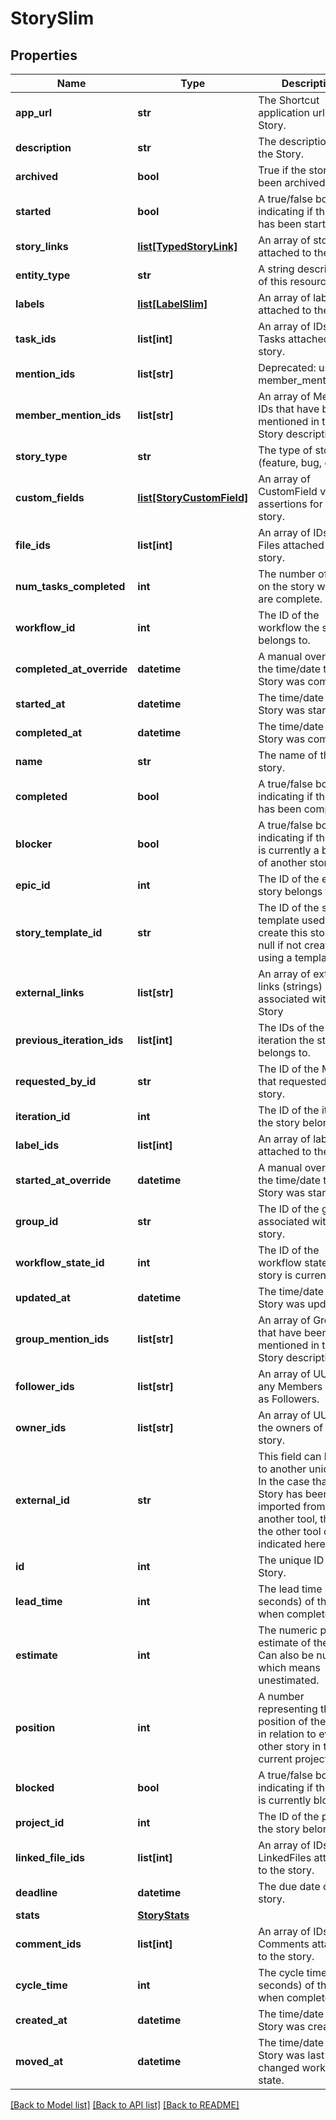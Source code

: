 # StorySlim

## Properties
Name | Type | Description | Notes
------------ | ------------- | ------------- | -------------
**app_url** | **str** | The Shortcut application url for the Story. | 
**description** | **str** | The description of the Story. | [optional] 
**archived** | **bool** | True if the story has been archived or not. | 
**started** | **bool** | A true/false boolean indicating if the Story has been started. | 
**story_links** | [**list[TypedStoryLink]**](TypedStoryLink.md) | An array of story links attached to the Story. | 
**entity_type** | **str** | A string description of this resource. | 
**labels** | [**list[LabelSlim]**](LabelSlim.md) | An array of labels attached to the story. | 
**task_ids** | **list[int]** | An array of IDs of Tasks attached to the story. | 
**mention_ids** | **list[str]** | Deprecated: use member_mention_ids. | 
**member_mention_ids** | **list[str]** | An array of Member IDs that have been mentioned in the Story description. | 
**story_type** | **str** | The type of story (feature, bug, chore). | 
**custom_fields** | [**list[StoryCustomField]**](StoryCustomField.md) | An array of CustomField value assertions for the story. | [optional] 
**file_ids** | **list[int]** | An array of IDs of Files attached to the story. | 
**num_tasks_completed** | **int** | The number of tasks on the story which are complete. | 
**workflow_id** | **int** | The ID of the workflow the story belongs to. | 
**completed_at_override** | **datetime** | A manual override for the time/date the Story was completed. | 
**started_at** | **datetime** | The time/date the Story was started. | 
**completed_at** | **datetime** | The time/date the Story was completed. | 
**name** | **str** | The name of the story. | 
**completed** | **bool** | A true/false boolean indicating if the Story has been completed. | 
**blocker** | **bool** | A true/false boolean indicating if the Story is currently a blocker of another story. | 
**epic_id** | **int** | The ID of the epic the story belongs to. | 
**story_template_id** | **str** | The ID of the story template used to create this story, or null if not created using a template. | 
**external_links** | **list[str]** | An array of external links (strings) associated with a Story | 
**previous_iteration_ids** | **list[int]** | The IDs of the iteration the story belongs to. | 
**requested_by_id** | **str** | The ID of the Member that requested the story. | 
**iteration_id** | **int** | The ID of the iteration the story belongs to. | 
**label_ids** | **list[int]** | An array of label ids attached to the story. | 
**started_at_override** | **datetime** | A manual override for the time/date the Story was started. | 
**group_id** | **str** | The ID of the group associated with the story. | 
**workflow_state_id** | **int** | The ID of the workflow state the story is currently in. | 
**updated_at** | **datetime** | The time/date the Story was updated. | 
**group_mention_ids** | **list[str]** | An array of Group IDs that have been mentioned in the Story description. | 
**follower_ids** | **list[str]** | An array of UUIDs for any Members listed as Followers. | 
**owner_ids** | **list[str]** | An array of UUIDs of the owners of this story. | 
**external_id** | **str** | This field can be set to another unique ID. In the case that the Story has been imported from another tool, the ID in the other tool can be indicated here. | 
**id** | **int** | The unique ID of the Story. | 
**lead_time** | **int** | The lead time (in seconds) of this story when complete. | [optional] 
**estimate** | **int** | The numeric point estimate of the story. Can also be null, which means unestimated. | 
**position** | **int** | A number representing the position of the story in relation to every other story in the current project. | 
**blocked** | **bool** | A true/false boolean indicating if the Story is currently blocked. | 
**project_id** | **int** | The ID of the project the story belongs to. | 
**linked_file_ids** | **list[int]** | An array of IDs of LinkedFiles attached to the story. | 
**deadline** | **datetime** | The due date of the story. | 
**stats** | [**StoryStats**](StoryStats.md) |  | 
**comment_ids** | **list[int]** | An array of IDs of Comments attached to the story. | 
**cycle_time** | **int** | The cycle time (in seconds) of this story when complete. | [optional] 
**created_at** | **datetime** | The time/date the Story was created. | 
**moved_at** | **datetime** | The time/date the Story was last changed workflow-state. | 

[[Back to Model list]](../README.md#documentation-for-models) [[Back to API list]](../README.md#documentation-for-api-endpoints) [[Back to README]](../README.md)

